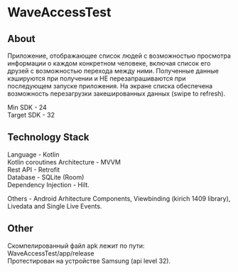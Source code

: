 # WaveAccessTest

## About
Приложение, отображающее список людей с возможностью просмотра информации о каждом конкретном человеке, включая список его друзей с возможностью перехода между ними. 
Полученные данные кэшируются при получении и НЕ перезапрашиваются при последующем запуске приложения. 
На экране списка обеспечена возможность перезагрузки закешированных данных (swipe to refresh).

Min SDK - 24  
Target SDK - 32

## Technology Stack

Language - Kotlin  
Kotlin coroutines
Architecture - MVVM  
Rest API - Retrofit  
Database - SQLite (Room)  
Dependency Injection - Hilt. 

Others -  Android Arhitecture Components, Viewbinding (kirich 1409 library), Livedata and Single Live Events. 

## Other
Скомпелированный файл apk лежит по пути:  
WaveAccessTest/app/release  
Протестирован на устройстве Samsung (api level 32). 

